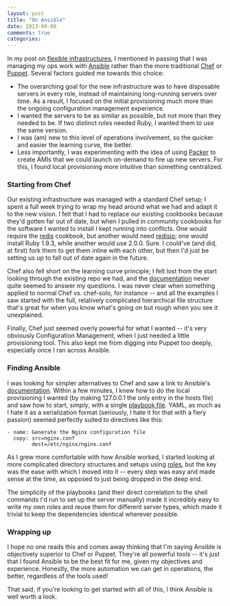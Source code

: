 ```yaml
---
layout: post
title: "On Ansible"
date: 2013-09-08
comments: true
categories:
---
```


In my post on [flexible infrastructures](http://benscofield.com/on-a-flexible-infrastructure/), I mentioned in passing that I was managing my ops work with [Ansible](https://github.com/ansible/ansible) rather than the more traditional [Chef](http://www.opscode.com/) or [Puppet](https://puppetlabs.com/). Several factors guided me towards this choice:

* The overarching goal for the new infrastructure was to have disposable servers in every role, instead of maintaining long-running servers over time. As a result, I focused on the initial provisioning much more than the ongoing configuration management experience.
* I wanted the servers to be as similar as possible, but not more than they needed to be. If two distinct roles needed Ruby, I wanted them to use the same version.
* I was (am) new to this level of operations involvement, so the quicker and easier the learning curve, the better.
* Less importantly, I was experimenting with the idea of using [Packer](http://www.packer.io/) to create AMIs that we could launch on-demand to fire up new servers. For this, I found local provisioning more intuitive than something centralized.

### Starting from Chef
Our existing infrastructure was managed with a standard Chef setup; I spent a full week trying to wrap my head around what we had and adapt it to the new vision. I felt that I had to replace our existing cookbooks because they'd gotten far out of date, but when I pulled in community cookbooks for the software I wanted to install I kept running into conflicts. One would require the [redis](http://community.opscode.com/cookbooks/redis) cookbook, but another would need [redisio](http://community.opscode.com/cookbooks/redisio); one would install Ruby 1.9.3, while another would use 2.0.0. Sure. I could've (and did, at first) fork them to get them inline with each other, but then I'd just be setting us up to fall out of date again in the future.

Chef also fell short on the learning curve principle; I felt lost from the start looking through the existing repo we had, and the [documentation](http://docs.opscode.com/) never quite seemed to answer my questions. I was never clear when something applied to normal Chef vs. chef-solo, for instance -- and all the examples I saw started with the full, relatively complicated hierarchical file structure that's great for when you know what's going on but rough when you see it unexplained.

Finally, Chef just seemed overly powerful for what I wanted -- it's very obviously Configuration Management, when I just needed a little provisioning tool. This also kept me from digging into Puppet too deeply, especially once I ran across Ansible.

### Finding Ansible
I was looking for simpler alternatives to Chef and saw a link to Ansible's [documentation](http://www.ansibleworks.com/docs/). Within a few minutes, I knew how to do the local provisioning I wanted (by making 127.0.0.1 the only entry in the hosts file) and saw how to start, *simply*, with a single [playbook file](http://www.ansibleworks.com/docs/playbooks.html). YAML, as much as I hate it as a serialization format (seriously, I hate it for that with a fiery passion) seemed perfectly suited to directives like this:
```
- name: Generate the Nginx configuration file
  copy: src=nginx.conf
        dest=/etc/nginx/nginx.conf
```

As I grew more comfortable with how Ansible worked, I started looking at more complicated directory structures and setups using [roles](http://www.ansibleworks.com/docs/playbooks.html#roles), but the key was the ease with which I moved into it -- every step was easy and made sense at the time, as opposed to just being dropped in the deep end.

The simplicity of the playbooks (and their direct correlation to the shell commands I'd run to set up the server manually) made it incredibly easy to write my own roles and reuse them for different server types, which made it trivial to keep the dependencies identical wherever possible.

### Wrapping up
I hope no one reads this and comes away thinking that I'm saying Ansible is objectively superior to Chef or Puppet. They're all powerful tools -- it's just that I found Ansible to be the best fit for me, given my objectives and experience. Honestly, the more automation we can get in operations, the better, regardless of the tools used!

That said, if you're looking to get started with all of this, I think Ansible is well worth a look.
